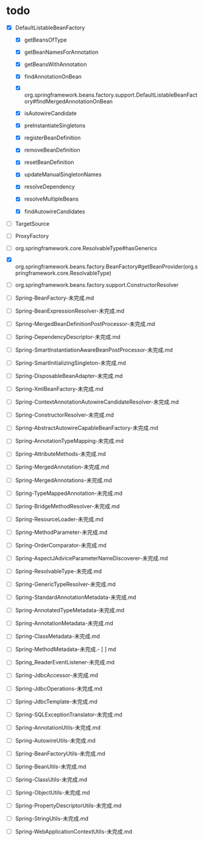 # todo
- [x] DefaultListableBeanFactory
    - [x] getBeansOfType
    - [x] getBeanNamesForAnnotation
    - [x] getBeansWithAnnotation
    - [x] findAnnotationOnBean
    - [x] org.springframework.beans.factory.support.DefaultListableBeanFactory#findMergedAnnotationOnBean
    - [x] isAutowireCandidate
    - [x] preInstantiateSingletons
    - [x] registerBeanDefinition
    - [x] removeBeanDefinition
    - [x] resetBeanDefinition
    - [x] updateManualSingletonNames
    - [x] resolveDependency
    - [x] resolveMultipleBeans
    - [x] findAutowireCandidates
  

- [ ] TargetSource
- [ ] ProxyFactory
- [ ] org.springframework.core.ResolvableType#hasGenerics
- [x] org.springframework.beans.factory.BeanFactory#getBeanProvider(org.springframework.core.ResolvableType)
- [ ] org.springframework.beans.factory.support.ConstructorResolver




- [ ] Spring-BeanFactory-未完成.md
- [ ] Spring-BeanExpressionResolver-未完成.md
- [ ] Spring-MergedBeanDefinitionPostProcessor-未完成.md
- [ ] Spring-DependencyDescriptor-未完成.md
- [ ] Spring-SmartInstantiationAwareBeanPostProcessor-未完成.md
- [ ] Spring-SmartInitializingSingleton-未完成.md
- [ ] Spring-DisposableBeanAdapter-未完成.md
- [ ] Spring-XmlBeanFactory-未完成.md
- [ ] Spring-ContextAnnotationAutowireCandidateResolver-未完成.md
- [ ] Spring-ConstructorResolver-未完成.md
- [ ] Spring-AbstractAutowireCapableBeanFactory-未完成.md
- [ ] Spring-AnnotationTypeMapping-未完成.md
- [ ] Spring-AttributeMethods-未完成.md
- [ ] Spring-MergedAnnotation-未完成.md
- [ ] Spring-MergedAnnotations-未完成.md
- [ ] Spring-TypeMappedAnnotation-未完成.md
- [ ] Spring-BridgeMethodResolver-未完成.md
- [ ] Spring-ResourceLoader-未完成.md
- [ ] Spring-MethodParameter-未完成.md
- [ ] Spring-OrderComparator-未完成.md
- [ ] Spring-AspectJAdviceParameterNameDiscoverer-未完成.md
- [ ] Spring-ResolvableType-未完成.md
- [ ] Spring-GenericTypeResolver-未完成.md
- [ ] Spring-StandardAnnotationMetadata-未完成.md
- [ ] Spring-AnnotatedTypeMetadata-未完成.md
- [ ] Spring-AnnotationMetadata-未完成.md
- [ ] Spring-ClassMetadata-未完成.md
- [ ] Spring-MethodMetadata-未完成.- [ ] md
- [ ] Spring_ReaderEventListener-未完成.md
- [ ] Spring-JdbcAccessor-未完成.md
- [ ] Spring-JdbcOperations-未完成.md
- [ ] Spring-JdbcTemplate-未完成.md
- [ ] Spring-SQLExceptionTranslator-未完成.md
- [ ] Spring-AnnotationUtils-未完成.md
- [ ] Spring-AutowireUtils-未完成.md
- [ ] Spring-BeanFactoryUtils-未完成.md
- [ ] Spring-BeanUtils-未完成.md
- [ ] Spring-ClassUtils-未完成.md
- [ ] Spring-ObjectUtils-未完成.md
- [ ] Spring-PropertyDescriptorUtils-未完成.md
- [ ] Spring-StringUtils-未完成.md
- [ ] Spring-WebApplicationContextUtils-未完成.md
